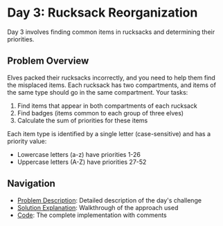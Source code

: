 # Day 3: Rucksack Reorganization

Day 3 involves finding common items in rucksacks and determining their priorities.

## Problem Overview

Elves packed their rucksacks incorrectly, and you need to help them find the misplaced items. Each rucksack has two compartments, and items of the same type should go in the same compartment. Your tasks:

1. Find items that appear in both compartments of each rucksack
2. Find badges (items common to each group of three elves)
3. Calculate the sum of priorities for these items

Each item type is identified by a single letter (case-sensitive) and has a priority value:
- Lowercase letters (a-z) have priorities 1-26
- Uppercase letters (A-Z) have priorities 27-52

## Navigation

- [Problem Description](./problem.md): Detailed description of the day's challenge
- [Solution Explanation](./solution.md): Walkthrough of the approach used
- [Code](./code.md): The complete implementation with comments